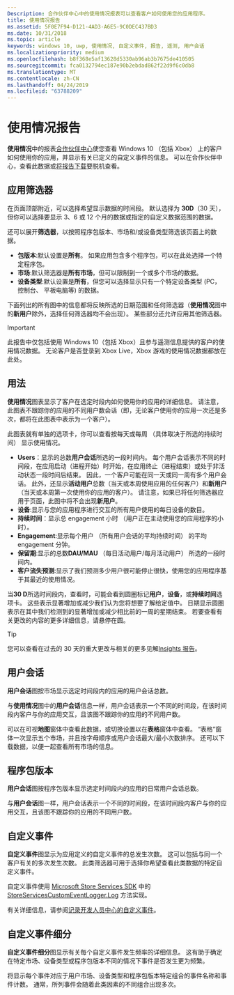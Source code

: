 ```yaml
---
Description: 合作伙伴中心中的使用情况报表可以查看客户如何使用您的应用程序。
title: 使用情况报告
ms.assetid: 5F0E7F94-D121-4AD3-A6E5-9C0DEC437BD3
ms.date: 10/31/2018
ms.topic: article
keywords: windows 10, uwp, 使用情况, 自定义事件, 报告, 遥测, 用户会话
ms.localizationpriority: medium
ms.openlocfilehash: b8f368e5af13628d5330ab96ab3b7675de410505
ms.sourcegitcommit: fca0132794ec187e90b2ebdad862f22d9f6c0db8
ms.translationtype: MT
ms.contentlocale: zh-CN
ms.lasthandoff: 04/24/2019
ms.locfileid: "63788209"
---
```

# <a name="usage-report"></a>使用情况报告


**使用情况**中的报表[合作伙伴中心](https://partner.microsoft.com/dashboard)使您查看 Windows 10 （包括 Xbox） 上的客户如何使用你的应用，并显示有关已定义的自定义事件的信息。 可以在合作伙伴中心，查看此数据或[将报告下载](download-analytic-reports.md)要脱机查看。


## <a name="apply-filters"></a>应用筛选器

在页面顶部附近，可以选择希望显示数据的时间段。 默认选择为 **30D**（30 天），但你可以选择要显示 3、6 或 12 个月的数据或指定的自定义数据范围的数据。

还可以展开**筛选器**，以按照程序包版本、市场和/或设备类型筛选该页面上的数据。

-   **包版本**:默认设置是**所有**。 如果应用包含多个程序包，可以在此处选择一个特定程序包。
-   **市场**:默认筛选器是**所有市场**，但可以限制到一个或多个市场的数据。
-   **设备类型**:默认设置是**所有**，但您可以选择显示只有一个特定设备类型 (PC，控制台、 平板电脑等) 的数据。

下面列出的所有图中的信息都将反映所选的日期范围和任何筛选器（**使用情况**图中的**新用户**除外，选择任何筛选器均不会出现）。 某些部分还允许应用其他筛选器。

> [!IMPORTANT]
> 此报告中仅包括使用 Windows 10（包括 Xbox）且参与遥测信息提供的客户的使用情况数据。 无论客户是否登录到 Xbox Live，Xbox 游戏的使用情况数据都放在此处。 


## <a name="usage"></a>用法

**使用情况**图表显示了客户在选定时段内如何使用你的应用的详细信息。 请注意，此图表不跟踪你的应用的不同用户数会话（即，无论客户使用你的应用一次还是多次，都将在此图表中表示为一个客户）。

此图表就有单独的选项卡，你可以查看按每天或每周 （具体取决于所选的持续时间） 显示使用情况。

- **Users**：显示的总数**用户会话**所选的一段时间内。 每个用户会话表示不同的时间段，在应用启动（进程开始）时开始，在应用终止（进程结束）或处于非活动状态一段时间后结束。 因此，一个客户可能在同一天或同一周有多个用户会话。 此外，还显示**活动用户**总数（当天或本周使用应用的任何客户）和**新用户**（当天或本周第一次使用你的应用的客户）。 请注意，如果已将任何筛选器应用于页面，此图中将不会出现**新用户**。
- **设备**:显示与您的应用程序进行交互的所有用户使用的每日设备的数目。
- **持续时间**：显示总 engagement 小时 （用户正在主动使用您的应用程序的小时）。
- **Engagement**:显示每个用户 （所有用户会话的平均持续时间） 的平均 engagement 分钟。 
- **保留期**:显示的总数**DAU/MAU** （每日活动用户/每月活动用户） 所选的一段时间内。
- **客户流失预测**:显示了我们预测多少用户很可能停止很快，使用您的应用程序基于其最近的使用情况。

当**30 D**所选时间段内，查看时，可能会看到圆圈标记**用户**，**设备**，或**持续时间**选项卡。 这些表示显著增加或减少我们认为您将想要了解给定值中。 日期显示圆圈表示在其中我们检测到的显著增加或减少相比前的一周的星期结束。 若要查看有关更改的内容的更多详细信息，请悬停在圆。  

> [!TIP]
> 您可以查看在过去的 30 天的重大更改与相关的更多见解[Insights 报告](insights-report.md)。


## <a name="user-sessions"></a>用户会话

**用户会话**图按市场显示选定时间段内的应用的用户会话总数。

与**使用情况**图中的**用户会话**信息一样，用户会话表示一个不同的时间段，在该时间段内客户与你的应用交互，且该图不跟踪你的应用的不同用户数。

可以在可视**地图**窗体中查看此数据，或切换设置以在**表格**窗体中查看。 “表格”窗体一次显示五个市场，并且按字母顺序或用户会话最大/最小次数排序。 还可以下载数据，以便一起查看所有市场的信息。


## <a name="package-version"></a>程序包版本

**用户会话**图按程序包版本显示选定时间段内的应用的日常用户会话总数。

与**用户会话**图一样，用户会话表示一个不同的时间段，在该时间段内客户与你的应用交互，且该图不跟踪你的应用的不同用户数。


## <a name="custom-events"></a>自定义事件

**自定义事件**图显示为应用定义的自定义事件的总发生次数。 这可以包括与同一个客户有关的多次发生次数。 此类筛选器可用于选择你希望查看此类数据的特定自定义事件。

自定义事件使用 [Microsoft Store Services SDK](../monetize/microsoft-store-services-sdk.md) 中的 [StoreServicesCustomEventLogger.Log](https://docs.microsoft.com/en-us/uwp/api/microsoft.services.store.engagement.storeservicescustomeventlogger.log) 方法实现。

有关详细信息，请参阅[记录开发人员中心的自定义事件](../monetize/log-custom-events-for-dev-center.md)。


## <a name="custom-events-breakdown"></a>自定义事件细分

**自定义事件细分**图显示有关每个自定义事件发生频率的详细信息。 这有助于确定在特定市场、设备类型或程序包版本不同的情况下事件是否发生更为频繁。

将显示每个事件对应于用户市场、设备类型和程序包版本特定组合的事件名称和事件计数。 通常，所列事件会随着此类因素的不同组合出现多次。 




 
